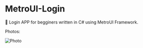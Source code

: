 # MetroUI-Login
🐰 Login APP for begginers written in C# using MetroUI Framework.

Photos:

![Photo](https://media.discordapp.net/attachments/815798943941656608/847343811003678720/unknown.png)
